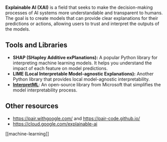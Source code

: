 **Explainable AI (XAI)** is a field that seeks to make the decision-making processes of AI systems more understandable and transparent to humans. The goal is to create models that can provide clear explanations for their predictions or actions, allowing users to trust and interpret the outputs of the models.

## Tools and Libraries

- **SHAP (SHapley Additive exPlanations):** A popular Python library for interpreting machine learning models. It helps you understand the impact of each feature on model predictions.
- **LIME (Local Interpretable Model-agnostic Explanations):** Another Python library that provides local model-agnostic interpretability.
- [**InterpretML**](https://interpret.ml/): An open-source library from Microsoft that simplifies the model interpretability process.

## Other resources
- https://pair.withgoogle.com/ and https://pair-code.github.io/
- https://cloud.google.com/explainable-ai

[[machine-learning]]